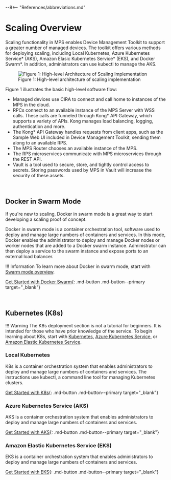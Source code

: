 --8<-- "References/abbreviations.md"

# Scaling Overview
Scaling functionality in MPS enables Device Management Toolkit to support a greater number of managed devices. The toolkit offers various methods for deploying scaling, including Local Kubernetes, Azure Kubernetes Service* (AKS), Amazon Elasic Kubernetes Service* (EKS), and Docker Swarm*. In addition, administrators can use kubectl to manage the AKS. 

<figure class="figure-image">
<img src="..\..\..\assets\images\HighLevelArchitectureScaling.png" alt="Figure 1: High-level Architecture of Scaling Implementation">
<figcaption>Figure 1: High-level architecture of scaling implementation</figcaption>
</figure>

Figure 1 illustrates the basic high-level software flow:

* Managed devices use CIRA to connect and call home to instances of the MPS in the cloud. 
* RPCs connect to an available instance of the MPS Server with WSS calls. These calls are funneled through Kong* API Gateway, which supports a variety of APIs. Kong manages load balancing, logging, authentication and more. 
* The Kong* API Gateway handles requests from client apps, such as the Sample Web UI included in Device Management Toolkit, sending them along to an available RPS.
* The MPS Router chooses an available instance of the MPS.
* The RPS microservices communicate with MPS microservices through the REST API. 
* Vault is a tool used to secure, store, and tightly control access to secrets. Storing passwords used by MPS in Vault will increase the security of these assets.

<br>

## Docker in Swarm Mode
If you're new to scaling, Docker in swarm mode is a great way to start developing a scaling proof of concept. 

Docker in swarm mode is a container orchestration tool, software used to deploy and manage large numbers of containers and services. In this mode, Docker enables the administrator to deploy and manage Docker nodes or worker nodes that are added to a Docker swarm instance. Administrator can then deploy a service to the swarm instance and expose ports to an external load balancer.  

!!! Information
    To learn more about Docker in swarm mode, start with [Swarm mode overview](https://docs.docker.com/engine/swarm/).

[Get Started with Docker Swarm](./docker-swarm.md){: .md-button .md-button--primary target="_blank"}

<br>

## Kubernetes (K8s)

!!! Warning
    The K8s deployment section is not a tutorial for beginners. It is intended for those who have prior knowledge of the service. To begin learning about K8s, start with [Kubernetes](https://kubernetes.io/), [Azure Kubernetes Service](https://docs.microsoft.com/en-us/azure/aks/), or [Amazon Elastic Kubernetes Service](https://docs.aws.amazon.com/eks/latest/userguide/getting-started.html).

### Local Kubernetes
K8s is a container orchestration system that enables administrators to deploy and manage large numbers of containers and services. The instructions use kubectl, a command line tool for managing Kubernetes clusters.

[Get Started with K8s](./Kubernetes/deployingk8s.md){: .md-button .md-button--primary target="_blank"}

### Azure Kubernetes Service (AKS)
AKS is a container orchestration system that enables administrators to deploy and manage large numbers of containers and services. 

[Get Started with AKS](./Kubernetes/deployingk8s-aks.md){: .md-button .md-button--primary target="_blank"}

### Amazon Elastic Kubernetes Service (EKS)
EKS is a container orchestration system that enables administrators to deploy and manage large numbers of containers and services. 

[Get Started with EKS](./Kubernetes/deployingk8s-eks.md){: .md-button .md-button--primary target="_blank"}
